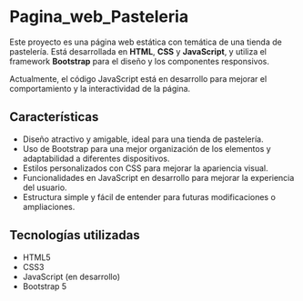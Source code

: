 # Pagina_web_Pasteleria


Este proyecto es una página web estática con temática de una tienda de pastelería. Está desarrollada en **HTML**, **CSS** y **JavaScript**, y utiliza el framework **Bootstrap** para el diseño y los componentes responsivos.

Actualmente, el código JavaScript está en desarrollo para mejorar el comportamiento y la interactividad de la página.

## Características

- Diseño atractivo y amigable, ideal para una tienda de pastelería.
- Uso de Bootstrap para una mejor organización de los elementos y adaptabilidad a diferentes dispositivos.
- Estilos personalizados con CSS para mejorar la apariencia visual.
- Funcionalidades en JavaScript en desarrollo para mejorar la experiencia del usuario.
- Estructura simple y fácil de entender para futuras modificaciones o ampliaciones.

## Tecnologías utilizadas

- HTML5
- CSS3
- JavaScript (en desarrollo)
- Bootstrap 5
